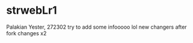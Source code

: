 # strwebLr1
Palakian Yester, 272302
try to add some infooooo
lol
new changers after fork
changes x2
